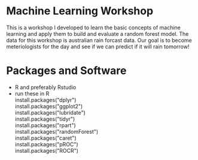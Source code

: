 # Machine Learning Workshop
This is a workshop I developed to learn the basic concepts of machine learning and apply them to build and evaluate a random forest model. The data for this workshop is australian rain forcast data. Our goal is to become meteriologists for the day and see if we can predict if it will rain tomorrow!

# Packages and Software

- R and preferably Rstudio
- run these in R \
install.packages("dplyr") \
install.packages("ggplot2") \
install.packages("lubridate") \
install.packages("tidyr") \
install.packages("rpart") \
install.packages("randomForest") \
install.packages("caret") \
install.packages("pROC") \
install.packages("ROCR") 
